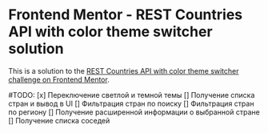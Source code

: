 # Frontend Mentor - REST Countries API with color theme switcher solution

This is a solution to the [REST Countries API with color theme switcher challenge on Frontend Mentor](https://www.frontendmentor.io/challenges/rest-countries-api-with-color-theme-switcher-5cacc469fec04111f7b848ca).

#TODO:
[x] Переключение светлой и темной темы
[] Получение списка стран и вывод в UI
[] Фильтрация стран по поиску
[] Фильтрация стран по региону
[] Получение расширенной информации о выбранной стране
[] Получение списка соседей
